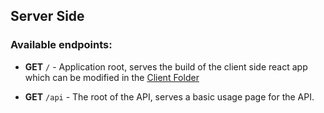 ## Server Side

### Available endpoints:

* **GET** `/` - Application root, serves the build of the client side react app which can be modified in the [Client Folder](../Client)

* **GET** `/api` - The root of the API, serves a basic usage page for the API.
